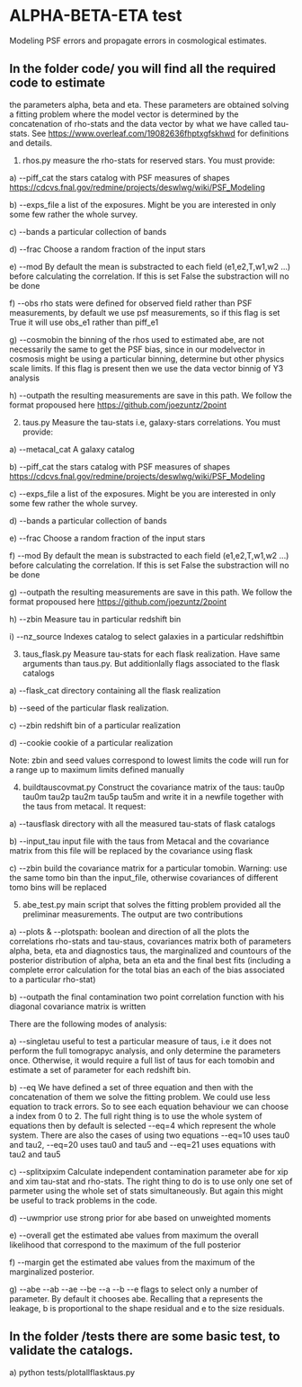 # ALPHA-BETA-ETA test

  Modeling PSF errors and propagate errors in cosmological estimates.

## In the folder code/ you will find all the required code to estimate
   the parameters alpha, beta and eta.  These parameters are obtained
   solving a fitting problem where the model vector is determined by
   the concatenation of rho-stats and the data vector by what we have
   called tau-stats. See https://www.overleaf.com/19082636fhptxgfskhwd
   for definitions and details.

   1) rhos.py measure the rho-stats for reserved stars. You must
   provide:

   a) --piff_cat the stars catalog with PSF measures of shapes
   https://cdcvs.fnal.gov/redmine/projects/deswlwg/wiki/PSF_Modeling

   b) --exps_file a list of the exposures. Might be you are interested
   in only some few rather the whole survey.

   c) --bands a particular collection of bands

   d) --frac Choose a random fraction of the input stars

   e) --mod By default the mean is substracted to each field
   (e1,e2,T,w1,w2 ...)  before calculating the correlation. If this is
   set False the substraction will no be done

   f) --obs rho stats were defined for observed field rather than PSF
   measurements, by default we use psf measurements, so if this flag
   is set True it will use obs_e1 rather than piff_e1

   g) --cosmobin the binning of the rhos used to estimated abe, are
   not necessarily the same to get the PSF bias, since in our
   modelvector in cosmosis might be using a particular binning,
   determine but other physics scale limits. If this flag is present
   then we use the data vector binnig of Y3 analysis

   h) --outpath the resulting measurements are save in this path. We
   follow the format propoused here https://github.com/joezuntz/2point

   2) taus.py Measure the tau-stats i.e, galaxy-stars
   correlations. You must provide:

   a) --metacal_cat A galaxy catalog

   b) --piff_cat the stars catalog with PSF measures of shapes
   https://cdcvs.fnal.gov/redmine/projects/deswlwg/wiki/PSF_Modeling

   c) --exps_file a list of the exposures. Might be you are interested
   in only some few rather the whole survey.

   d) --bands a particular collection of bands

   e) --frac Choose a random fraction of the input stars

   f) --mod By default the mean is substracted to each field
   (e1,e2,T,w1,w2 ...)  before calculating the correlation. If this is
   set False the substraction will no be done

   g) --outpath the resulting measurements are save in this path. We
   follow the format propoused here https://github.com/joezuntz/2point

   h) --zbin Measure tau in particular redshift bin

   i) --nz_source Indexes catalog to select galaxies in a particular redshiftbin

   3) taus_flask.py Measure tau-stats for each flask realization. Have
   same arguments than taus.py. But additionlally flags associated to
   the flask catalogs

   a) --flask_cat directory containing all the
   flask realization

   b) --seed of the particular flask realization.

   c) --zbin redshift bin of a particular realization

   d) --cookie cookie of a particular realization

   Note: zbin and seed values correspond to lowest limits the code
   will run for a range up to maximum limits defined manually

   4) buildtauscovmat.py Construct the covariance matrix of the taus:
   tau0p tau0m tau2p tau2m tau5p tau5m and write it in a newfile
   together with the taus from metacal. It request:

   a) --tausflask directory with all the measured tau-stats of flask catalogs

   b) --input_tau input file with the taus from Metacal and the
   covariance matrix from this file will be replaced by the covariance
   using flask

   c) --zbin build the covariance matrix for a particular
   tomobin. Warning: use the same tomo bin than the input_file,
   otherwise covariances of different tomo bins will be replaced

   5) abe_test.py main script that solves the fitting problem provided
   all the preliminar measurements. The output are two contributions
   
   a) --plots & --plotspath: boolean and direction of all the plots the
   correlations rho-stats and tau-staus, covariances matrix both of
   parameters alpha, beta, eta and diagnostics taus, the marginalized
   and countours of the posterior distribution of alpha, beta an eta
   and the final best fits (including a complete error calculation for
   the total bias an each of the bias associated to a particular
   rho-stat)

   b) --outpath the final contamination two point correlation function
   with his diagonal covariance matrix is written

   There are the following modes of analysis:

   a) --singletau useful to test a particular measure of taus, i.e it
   does not perform the full tomograpyc analysis, and only determine
   the parameters once. Otherwise, it would require a full list of
   taus for each tomobin and estimate a set of parameter for each
   redshift bin.

   b) --eq We have defined a set of three equation and then with the
   concatenation of them we solve the fitting problem. We could use
   less equation to track errors. So to see each equation behaviour we
   can choose a index from 0 to 2. The full right thing is to use the
   whole system of equations then by default is selected --eq=4 which
   represent the whole system. There are also the cases of using two
   equations --eq=10 uses tau0 and tau2, --eq=20 uses tau0 and tau5
   and --eq=21 uses equations with tau2 and tau5

   c) --splitxipxim Calculate independent contamination parameter abe for
   xip and xim tau-stat and rho-stats. The right thing to do is to use
   only one set of parmeter using the whole set of stats
   simultaneously. But again this might be useful to track problems in
   the code.

   d) --uwmprior use strong prior for abe based on unweighted moments

   e) --overall get the estimated abe values from maximum the overall
   likelihood that correspond to the maximum of the full posterior

   f) --margin get the estimated abe values from the maximum of the
   marginalized posterior.

   g) --abe --ab --ae --be --a --b --e flags to select only a number
   of parameter.  By default it chooses abe. Recalling that a
   represents the leakage, b is proportional to the shape residual and
   e to the size residuals.
   

## In the folder /tests there are some basic test, to validate the catalogs.

   a) python tests/plotallflasktaus.py